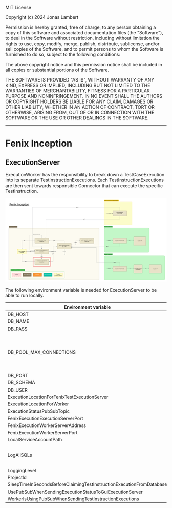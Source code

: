 MIT License

Copyright (c) 2024 Jonas Lambert

Permission is hereby granted, free of charge, to any person obtaining a copy of this software and associated documentation files (the "Software"), to deal in the Software without restriction, including without limitation the rights to use, copy, modify, merge, publish, distribute, sublicense, and/or sell copies of the Software, and to permit persons to whom the Software is furnished to do so, subject to the following conditions:

The above copyright notice and this permission notice shall be included in all copies or substantial portions of the Software.

THE SOFTWARE IS PROVIDED "AS IS", WITHOUT WARRANTY OF ANY KIND, EXPRESS OR IMPLIED, INCLUDING BUT NOT LIMITED TO THE WARRANTIES OF MERCHANTABILITY, FITNESS FOR A PARTICULAR PURPOSE AND NONINFRINGEMENT. IN NO EVENT SHALL THE AUTHORS OR COPYRIGHT HOLDERS BE LIABLE FOR ANY CLAIM, DAMAGES OR OTHER LIABILITY, WHETHER IN AN ACTION OF CONTRACT, TORT OR OTHERWISE, ARISING FROM, OUT OF OR IN CONNECTION WITH THE SOFTWARE OR THE USE OR OTHER DEALINGS IN THE SOFTWARE.

***

# Fenix Inception

## ExecutionServer
ExecutionWorker has the responsibility to break down a TestCaseExecution into its separate TestInstructionExecutions. Each TestInstructionExecutions are then sent towards responsible Connector that can execute the specific TestInstruction.

![Fenix Inception - ExecutionServer](./Documentation/FenixInception-Overview-NonDetailed-ExecutionServer.png "Fenix Inception - ExecutionServer")

The following environment variable is needed for ExecutionServer to be able to run locally.

| Environment variable                                                 | Example value       | comment                                                                        |
|----------------------------------------------------------------------|---------------------|--------------------------------------------------------------------------------|
| DB_HOST                                                              | 127.0.0.1           |                                                                                |
| DB_NAME                                                              | fenix_gcp_database  |                                                                                |
| DB_PASS                                                              | database password   |                                                                                |
| DB_POOL_MAX_CONNECTIONS                                              | 4                   | The number of connections towards the database that the ExectionServer can use |
| DB_PORT                                                              | 5432                |                                                                                |
| DB_SCHEMA                                                            | Not used            |                                                                                |
| DB_USER                                                              | postgres            |                                                                                |
| ExecutionLocationForFenixTestExecutionServer                         | LOCALHOST_NODOCKER  |                                                                                |
| ExecutionLocationForWorker                                           | LOCALHOST_NODOCKER  |                                                                                |
| ExecutionStatusPubSubTopic                                           | notUsed             |                                                                                |
| FenixExecutionExecutionServerPort                                    | 6672                |                                                                                |
| FenixExecutionWorkerServerAddress                                    | 127.0.0.1           |                                                                                |
| FenixExecutionWorkerServerPort                                       | 6671                |                                                                                |
| LocalServiceAccountPath                                              | #                   |                                                                                |
| LogAllSQLs                                                           | true                | Used when debugging to log all full SQLs                                       |
| LoggingLevel                                                         | DebugLevel          |                                                                                |
| ProjectId                                                            | mycloud-run-project |                                                                                |
| SleepTimeInSecondsBeforeClaimingTestInstructionExecutionFromDatabase | 15                  |                                                                                |
| UsePubSubWhenSendingExecutionStatusToGuiExecutionServer              | false               |                                                                                |
| WorkerIsUsingPubSubWhenSendingTestInstructionExecutions              | true                |                                                                                |

